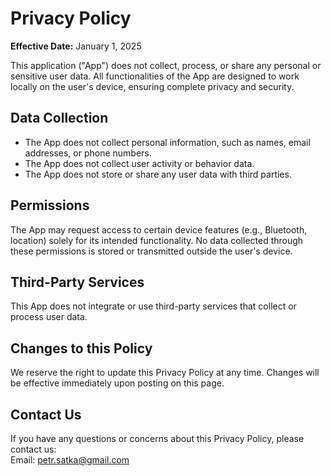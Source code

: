 # Privacy Policy

**Effective Date:** January 1, 2025  

This application ("App") does not collect, process, or share any personal or sensitive user data. All functionalities of the App are designed to work locally on the user's device, ensuring complete privacy and security.

## Data Collection

- The App does not collect personal information, such as names, email addresses, or phone numbers.  
- The App does not collect user activity or behavior data.  
- The App does not store or share any user data with third parties.  

## Permissions

The App may request access to certain device features (e.g., Bluetooth, location) solely for its intended functionality. No data collected through these permissions is stored or transmitted outside the user's device.

## Third-Party Services

This App does not integrate or use third-party services that collect or process user data.

## Changes to this Policy

We reserve the right to update this Privacy Policy at any time. Changes will be effective immediately upon posting on this page.  

## Contact Us

If you have any questions or concerns about this Privacy Policy, please contact us:  
Email: [petr.satka@gmail.com](mailto:petr.satka@gmail.com)
